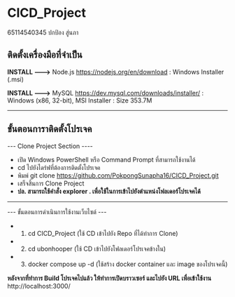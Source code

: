# CICD_Project
65114540345  ปกป้อง สู่นภา

## ติดตั้งเครื่องมือที่จำเป็น
**INSTALL --->** Node.js
https://nodejs.org/en/download : Windows Installer (.msi)

**INSTALL --->** MySQL
https://dev.mysql.com/downloads/installer/ : Windows (x86, 32-bit), MSI Installer : Size 353.7M

---------------------------------

## ขั้นตอนการาติดตั้งโปรเจค

--- Clone Project Section ----
* เปิด Windows PowerShell หรือ Command Prompt ที่สามารถใช้งานได้
* cd ไปยังไดร์ฟที่ต้องการติดตั้งโปรเจค
* พิมพ์ git clone https://github.com/PokpongSunapha16/CICD_Project.git
* เสร็จสิ้นการ Clone Project
* **ปล. สามารถใช้คำสั่ง explorer . เพื่อใช้ในการเข้าไปยังตำแหน่งโฟลเดอร์โปรเจคได้**


---------------------------------


--- ขั้นตอนการดำเนินการใช้งานเว็บไซต์ ---

* 1.  cd CICD_Project
(ใช้ CD เข้าไปยัง Repo ที่ได้ทำการ Clone)

* 2. cd ubonhooper
(ใช้ CD เข้าไปยังโฟลเดอร์โปรเจคข้างใน)

* 3. docker compose up -d
(ใช้สร้าง docker container และ image ของโปรเจคนี้)

**หลังจากที่ทำการ Build โปรเจคไปแล้ว ให้ทำการเปิดบราวเซอร์ และไปยัง URL เพื่อเข้าใช้งาน**
http://localhost:3000/

